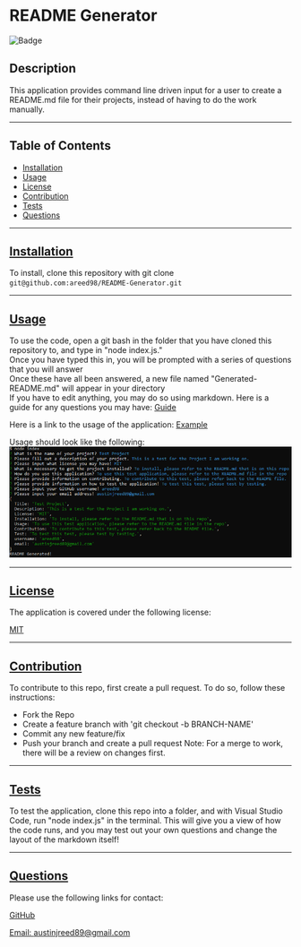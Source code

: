 
  # README Generator

  ![Badge](https://img.shields.io/badge/license-MIT-blue)
  ## Description

  This application provides command line driven input for a user to create a README.md file for their projects, instead of having to do the work manually.  

---
  ## Table of Contents

  * [Installation](#installation)
  * [Usage](#usage)
  * [License](#license)
  * [Contribution](#contribution)
  * [Tests](#tests)
  * [Questions](#questions)
---
  ## [Installation](#table-of-contents)

  To install, clone this repository with git clone `git@github.com:areed98/README-Generator.git`

---
  ## [Usage](#table-of-contents)

  To use the code, open a git bash in the folder that you have cloned this repository to, and type in "node index.js." <br/>
  Once you have typed this in, you will be prompted with a series of questions that you will answer <br/>
  Once these have all been answered, a new file named "Generated-README.md" will appear in your directory <br>
  If you have to edit anything, you may do so using markdown.  Here is a guide for any questions you may have: [Guide](https://www.markdownguide.org/)
  
  Here is a link to the usage of the application: [Example](https://drive.google.com/file/d/1kOwn0D9FOLBmemfbgkZlQpdgROVH1A-p/view?usp=sharing)
  
  Usage should look like the following:
  ![Example command line](./images/readme-generator3.png)

---
  ## [License](#table-of-contents)

  The application is covered under the following license:

  [MIT](https://choosealicense.com/licenses/MIT)

---
  ## [Contribution](#table-of-contents)

  To contribute to this repo, first create a pull request.
  To do so, follow these instructions:
  * Fork the Repo
  * Create a feature branch with 'git checkout -b BRANCH-NAME'
  * Commit any new feature/fix
  * Push your branch and create a pull request
  Note: For a merge to work, there will be a review on changes first.

---
  ## [Tests](#table-of-contents)

  To test the application, clone this repo into a folder, and with Visual Studio Code, run "node index.js" in the terminal.  This will give you a view of how the code runs, and you may test out your own questions and change the layout of the markdown itself!

---
  ## [Questions](#table-of-contents)

  Please use the following links for contact:

  [GitHub](https://github.com/areed98)

  [Email: austinjreed89@gmail.com](mailto:austinjreed89@gmail.com)
